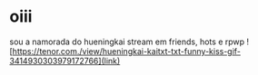 # oiii
sou a namorada do hueningkai
stream em friends, hots e rpwp
![https://tenor.com./view/hueningkai-kaitxt-txt-funny-kiss-gif-3414930303979172766](link)
